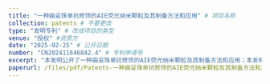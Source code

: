 ```yaml
---
title: "一种曲妥珠单抗修饰的AIE荧光纳米颗粒及其制备方法和应用" # 项目名称
collection: patents # 不要更改
type: "发明专利" # 改成项目的类型
venue: "授权" #资质方
date: "2025-02-25" # 公开日期
number: "CN202411646842.4" # 专利申请号
excerpt: "本发明公开了一种曲妥珠单抗修饰的AIE荧光纳米颗粒及其制备方法和应用；本发明的曲妥珠单抗修饰的AIE荧光纳米颗粒由AIE荧光纳米颗粒和曲妥珠单抗偶联得到，所述AIE荧光纳米颗粒表面含有羧基和氨基中的至少一种，所述AIE荧光纳米颗粒内部负载有AIE分子；曲妥珠单抗修饰的AIE荧光纳米颗粒的平均粒径为50‑300nm，分散系数为0.05‑0.25。本发明的曲妥珠单抗修饰的AIE荧光纳米颗粒用于乳腺癌肿瘤荧光靶向，在乳腺癌手术导航的过程中能够有效靶向乳腺癌肿瘤，实时成像，获得高信噪比和分辨率的图像，精准指示乳腺癌的病灶及边缘。"
paperurl: /files/pdf/Patents-一种曲妥珠单抗修饰的AIE荧光纳米颗粒及其制备方法和应用.pdf
---
```



